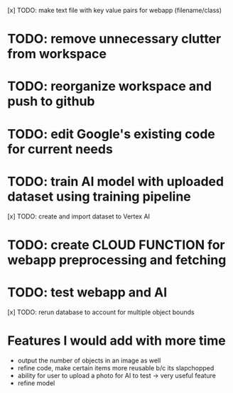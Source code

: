 [x] TODO: make text file with key value pairs for webapp (filename/class)
# TODO: remove unnecessary clutter from workspace
# TODO: reorganize workspace and push to github
# TODO: edit Google's existing code for current needs
# TODO: train AI model with uploaded dataset using training pipeline
[x] TODO: create and import dataset to Vertex AI
# TODO: create CLOUD FUNCTION for webapp preprocessing and fetching
# TODO: test webapp and AI
[x] TODO: rerun database to account for multiple object bounds




# Features I would add with more time
   * output the number of objects in an image as well
   * refine code, make certain items more reusable b/c its slapchopped
   * ability for user to upload a photo for AI to test -> very useful feature
   * refine model 
